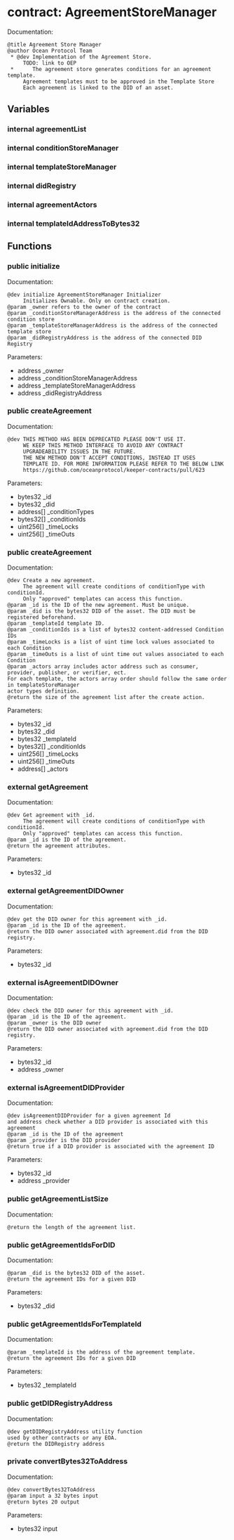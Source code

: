 
# contract: AgreementStoreManager

Documentation:
```
@title Agreement Store Manager
@author Ocean Protocol Team
 * @dev Implementation of the Agreement Store.
     TODO: link to OEP
 *      The agreement store generates conditions for an agreement template.
     Agreement templates must to be approved in the Template Store
     Each agreement is linked to the DID of an asset.
```

## Variables

### internal agreementList

### internal conditionStoreManager

### internal templateStoreManager

### internal didRegistry

### internal agreementActors

### internal templateIdAddressToBytes32

## Functions

### public initialize

Documentation:

```
@dev initialize AgreementStoreManager Initializer
     Initializes Ownable. Only on contract creation.
@param _owner refers to the owner of the contract
@param _conditionStoreManagerAddress is the address of the connected condition store
@param _templateStoreManagerAddress is the address of the connected template store
@param _didRegistryAddress is the address of the connected DID Registry
```
Parameters:
* address _owner
* address _conditionStoreManagerAddress
* address _templateStoreManagerAddress
* address _didRegistryAddress

### public createAgreement

Documentation:

```
@dev THIS METHOD HAS BEEN DEPRECATED PLEASE DON'T USE IT.
     WE KEEP THIS METHOD INTERFACE TO AVOID ANY CONTRACT 
     UPGRADEABILITY ISSUES IN THE FUTURE.
     THE NEW METHOD DON'T ACCEPT CONDITIONS, INSTEAD IT USES 
     TEMPLATE ID. FOR MORE INFORMATION PLEASE REFER TO THE BELOW LINK
     https://github.com/oceanprotocol/keeper-contracts/pull/623
```
Parameters:
* bytes32 _id
* bytes32 _did
* address[] _conditionTypes
* bytes32[] _conditionIds
* uint256[] _timeLocks
* uint256[] _timeOuts

### public createAgreement

Documentation:

```
@dev Create a new agreement.
     The agreement will create conditions of conditionType with conditionId.
     Only "approved" templates can access this function.
@param _id is the ID of the new agreement. Must be unique.
@param _did is the bytes32 DID of the asset. The DID must be registered beforehand.
@param _templateId template ID.
@param _conditionIds is a list of bytes32 content-addressed Condition IDs
@param _timeLocks is a list of uint time lock values associated to each Condition
@param _timeOuts is a list of uint time out values associated to each Condition
@param _actors array includes actor address such as consumer, provider, publisher, or verifier, ect.
For each template, the actors array order should follow the same order in templateStoreManager 
actor types definition.
@return the size of the agreement list after the create action.
```
Parameters:
* bytes32 _id
* bytes32 _did
* bytes32 _templateId
* bytes32[] _conditionIds
* uint256[] _timeLocks
* uint256[] _timeOuts
* address[] _actors

### external getAgreement

Documentation:

```
@dev Get agreement with _id.
     The agreement will create conditions of conditionType with conditionId.
     Only "approved" templates can access this function.
@param _id is the ID of the agreement.
@return the agreement attributes.
```
Parameters:
* bytes32 _id

### external getAgreementDIDOwner

Documentation:

```
@dev get the DID owner for this agreement with _id.
@param _id is the ID of the agreement.
@return the DID owner associated with agreement.did from the DID registry.
```
Parameters:
* bytes32 _id

### external isAgreementDIDOwner

Documentation:

```
@dev check the DID owner for this agreement with _id.
@param _id is the ID of the agreement.
@param _owner is the DID owner
@return the DID owner associated with agreement.did from the DID registry.
```
Parameters:
* bytes32 _id
* address _owner

### external isAgreementDIDProvider

Documentation:

```
@dev isAgreementDIDProvider for a given agreement Id 
and address check whether a DID provider is associated with this agreement
@param _id is the ID of the agreement
@param _provider is the DID provider
@return true if a DID provider is associated with the agreement ID
```
Parameters:
* bytes32 _id
* address _provider

### public getAgreementListSize

Documentation:

```
@return the length of the agreement list.
```

### public getAgreementIdsForDID

Documentation:

```
@param _did is the bytes32 DID of the asset.
@return the agreement IDs for a given DID
```
Parameters:
* bytes32 _did

### public getAgreementIdsForTemplateId

Documentation:

```
@param _templateId is the address of the agreement template.
@return the agreement IDs for a given DID
```
Parameters:
* bytes32 _templateId

### public getDIDRegistryAddress

Documentation:

```
@dev getDIDRegistryAddress utility function 
used by other contracts or any EOA.
@return the DIDRegistry address
```

### private convertBytes32ToAddress

Documentation:

```
@dev convertBytes32ToAddress 
@param input a 32 bytes input
@return bytes 20 output
```
Parameters:
* bytes32 input
